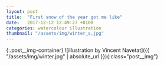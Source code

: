 ```yaml
---
layout: post
title:  "First snow of the year got me like"
date:   2017-12-12 12:49:27 +0100
categories: watercolour illustration
thumbnail: "/assets/img/winter_s.jpg"
---
```

{:.post__img-container}
  ![illustration by Vincent Navetat]({{ "/assets/img/winter.jpg" | absolute_url }}){:class="post__img"}
